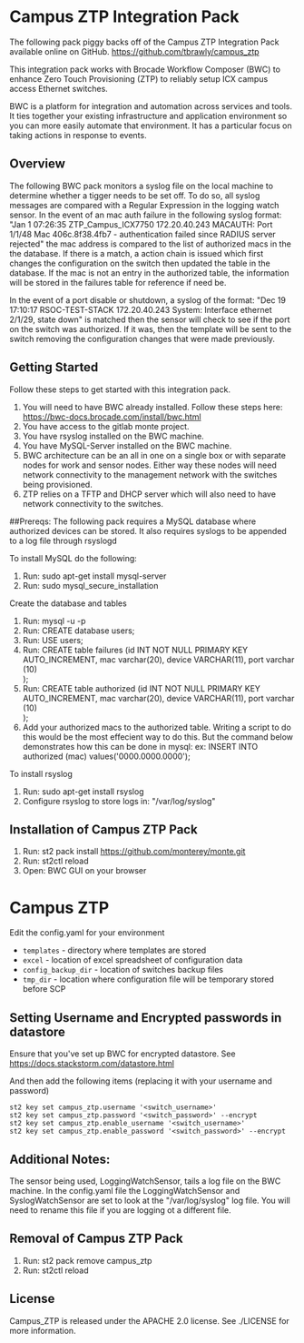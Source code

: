 # Campus ZTP Integration Pack
The following pack piggy backs off of the Campus ZTP Integration Pack available online on GitHub.
https://github.com/tbrawly/campus_ztp

This integration pack works with Brocade Workflow Composer (BWC) to enhance Zero Touch Provisioning (ZTP) to reliably setup ICX campus access Ethernet switches.

BWC is a platform for integration and automation across services and tools. It ties together your existing infrastructure and application environment so you can more easily automate that environment. It has a particular focus on taking actions in response to events.

## Overview
The following BWC pack monitors a syslog file on the local machine to determine whether a tigger needs to be set off. To do so, all syslog messages are compared with a Regular Expression in the logging watch sensor. In the event of an mac auth failure in the following syslog format: 
	"Jan 1 07:26:35 ZTP_Campus_ICX7750 172.20.40.243 MACAUTH: Port 1/1/48 Mac 406c.8f38.4fb7 - authentication failed since RADIUS server rejected"
the mac address is compared to the list of authorized macs in the the database. If there is a match, a action chain is issued which first changes the configuration on the switch then updated the table in the database. If the mac is not an entry in the authorized table, the information will be stored in the failures table for reference if need be.

In the event of a port disable or shutdown, a syslog of the format:
	"Dec 19 17:10:17 RSOC-TEST-STACK 172.20.40.243 System: Interface ethernet 2/1/29, state down"
is matched then the sensor will check to see if the port on the switch was authorized. If it was, then the template will be sent to the switch removing the configuration changes that were made previously.

## Getting Started

Follow these steps to get started with this integration pack.

1. You will need to have BWC already installed. Follow these steps here: https://bwc-docs.brocade.com/install/bwc.html
2. You have access to the gitlab monte project.
3. You have rsyslog installed on the BWC machine.
4. You have MySQL-Server installed on the BWC machine.
5. BWC architecture can be an all in one on a single box or with separate nodes for work and sensor nodes. Either way these nodes will need network connectivity to the management network with the switches being provisioned.
6. ZTP relies on a TFTP and DHCP server which will also need to have network connectivity to the switches.

##Prereqs:
The following pack requires a MySQL database where authorized devices can be stored. It also requires syslogs to be appended to a log file through rsyslogd

To install MySQL do the following:
1. Run: sudo apt-get install mysql-server
2. Run: sudo mysql_secure_installation

Create the database and tables
1. Run: mysql -u <username> -p
2. Run: CREATE database users;
3. Run: USE users;
4. Run: CREATE table failures (id INT NOT NULL PRIMARY KEY AUTO_INCREMENT,
	mac varchar(20),
	device VARCHAR(11),
	port varchar (10)	
	);
5. Run: CREATE table authorized (id INT NOT NULL PRIMARY KEY AUTO_INCREMENT,
	mac varchar(20),
	device VARCHAR(11),
	port varchar (10)	
	);
6. Add your authorized macs to the authorized table. Writing a script to do this would be the most effecient way to do this. But the command below demonstrates how this can be done in mysql:
	ex: INSERT INTO authorized (mac) values('0000.0000.0000');

To install rsyslog
1. Run: sudo apt-get install rsyslog
2. Configure rsyslog to store logs in: "/var/log/syslog"

## Installation of Campus ZTP Pack

1. Run: st2 pack install https://github.com/monterey/monte.git
2. Run: st2ctl reload
3. Open: BWC GUI on your browser

# Campus ZTP
Edit the config.yaml for your environment

* `templates` - directory where templates are stored
* `excel` - location of excel spreadsheet of configuration data
* `config_backup_dir` - location of switches backup files
* `tmp_dir` - location where configuration file will be temporary stored before SCP

## Setting Username and Encrypted passwords in datastore

Ensure that you've set up BWC for encrypted datastore. See https://docs.stackstorm.com/datastore.html

And then add the following items (replacing it with your username and password)

```
st2 key set campus_ztp.username '<switch_username>'
st2 key set campus_ztp.password '<switch_password>' --encrypt
st2 key set campus_ztp.enable_username '<switch_username>'
st2 key set campus_ztp.enable_password '<switch_password>' --encrypt
```

## Additional Notes:
The sensor being used, LoggingWatchSensor, tails a log file on the BWC machine.
In the config.yaml file the LoggingWatchSensor and SyslogWatchSensor are set to look at the "/var/log/syslog" log file. You will need to rename this file if you are logging ot a different file.

## Removal of Campus ZTP Pack

1. Run: st2 pack remove campus_ztp
2. Run: st2ctl reload

## License

Campus_ZTP is released under the APACHE 2.0 license. See ./LICENSE for more information.
